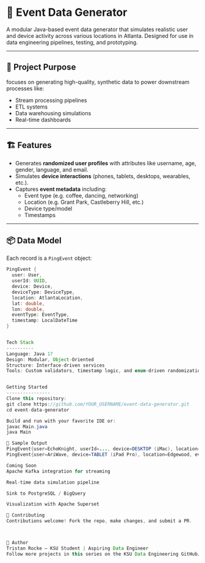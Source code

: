 # 🎯 Event Data Generator

A modular Java-based event data generator that simulates realistic user and device activity across various locations in Atlanta. Designed for use in data engineering pipelines, testing, and prototyping.

---

## 📌 Project Purpose

 focuses on generating high-quality, synthetic data to power downstream processes like:

- Stream processing pipelines
- ETL systems
- Data warehousing simulations
- Real-time dashboards

---

## 🏗 Features

- Generates **randomized user profiles** with attributes like username, age, gender, language, and email.
- Simulates **device interactions** (phones, tablets, desktops, wearables, etc.).
- Captures **event metadata** including:
  - Event type (e.g. coffee, dancing, networking)
  - Location (e.g. Grant Park, Castleberry Hill, etc.)
  - Device type/model
  - Timestamps

---

## 📦 Data Model

Each record is a `PingEvent` object:

```java
PingEvent {
  user: User,
  userId: UUID,
  device: Device,
  deviceType: DeviceType,
  location: AtlantaLocation,
  lat: double,
  lon: double,
  eventType: EventType,
  timestamp: LocalDateTime
}


Tech Stack
----------
Language: Java 17
Design: Modular, Object-Oriented
Structure: Interface-driven services
Tools: Custom validators, timestamp logic, and enum-driven randomization


Getting Started
----------------
Clone this repository:
git clone https://github.com/YOUR_USERNAME/event-data-generator.git
cd event-data-generator

Build and run with your favorite IDE or:
javac Main.java
java Main

🧪 Sample Output
PingEvent{user=EchoKnight, userId=..., device=DESKTOP (iMac), location=Castleberry Hill, eventType=DANCING, timestamp=2025-05-11T17:43:41}
PingEvent{user=AriWave, device=TABLET (iPad Pro), location=Edgewood, eventType=COFFEE, timestamp=2025-05-22T23:55:17}

Coming Soon
Apache Kafka integration for streaming

Real-time data simulation pipeline

Sink to PostgreSQL / BigQuery

Visualization with Apache Superset

🤝 Contributing
Contributions welcome! Fork the repo, make changes, and submit a PR.



👤 Author
Tristan Rocke — KSU Student | Aspiring Data Engineer
Follow more projects in this series on the KSU Data Engineering GitHub/Reddit page.




